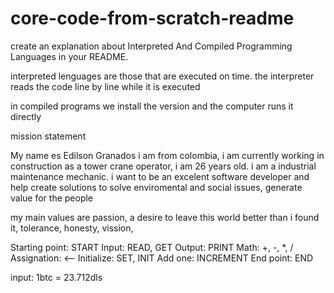 # core-code-from-scratch-readme

create an explanation about Interpreted And Compiled Programming Languages in your README.

interpreted lenguages are those that are executed on time. the interpreter reads the code line by line while it is executed

in compiled programs we install the version and the computer runs it directly

mission statement

My name es Edilson Granados i am from colombia, i am currently working in construction as a tower crane operator, i am 26 years old. i am a industrial maintenance mechanic.
i want to be an excelent software developer and help create solutions to solve enviromental and social issues, generate value for the people 
 
my main values are passion, a desire to leave this world better than i found it, tolerance, honesty, vission, 


  Starting point: START
  Input: READ, GET
  Output: PRINT
  Math: +, -, *, /
  Assignation: <--
  Initialize: SET, INIT
  Add one: INCREMENT
  End point: END

input: 1btc = 23.712dls
